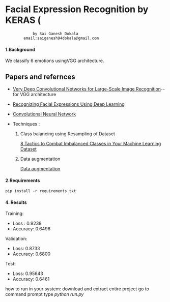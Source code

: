 # Facial Expression Recognition by KERAS (
                by Sai Ganesh Dokala
            email:saiganesh94dokala@gmail.com
#### 1.Background

We classify 6 emotions usingVGG architecture.
## Papers and refernces
- [Very Deep Convolutional Networks for Large-Scale Image Recognition](https://arxiv.org/abs/1409.1556)--for VGG architecture

-  [Recognizing Facial Expressions Using Deep Learning](http://cs231n.stanford.edu/reports/2017/pdfs/224.pdf)

-  [Convolutional Neural Network](http://cs231n.github.io/convolutional-networks/)

- Techniques :

  1. Class balancing using Resampling of Dataset

      [8 Tactics to Combat Imbalanced Classes in Your Machine Learning Dataset](https://machinelearningmastery.com/tactics-to-combat-imbalanced-classes-in-your-machine-learning-dataset/)

  2. Data augmentation

     [Data augmentation](https://www.youtube.com/watch?v=JI8saFjK84o)

#### 2.Requirements

```shell
pip install -r requirements.txt
```

 



#### 4. Results

Training:

- Loss : 0.9238
- Accuracy: 0.6496

Validation:

- Loss: 0.8733
- Accuracy: 0.6800

Test:

- Loss: 0.95643
- Accuracy: 0.6461



how to run in your system:
  download and extract entire project
  go to command prompt
  type  *python run.py*



